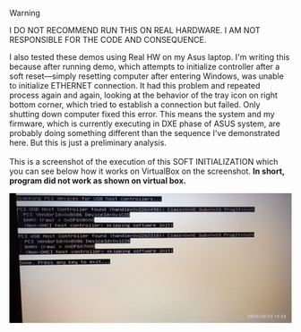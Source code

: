 > [!WARNING]
> I DO NOT RECOMMEND RUN THIS ON REAL HARDWARE. I AM NOT RESPONSIBLE FOR THE CODE AND CONSEQUENCE.

I also tested these demos using Real HW on my Asus laptop. I'm writing this because after running demo, which attempts to initialize controller after a soft reset—simply resetting computer after entering Windows, was unable to initialize ETHERNET connection. It had this problem and repeated process again and again, looking at the behavior of the tray icon on right bottom corner, which tried to establish a connection but failed. Only shutting down computer fixed this error. This means the system and my firmware, which is currently executing in DXE phase of ASUS system, are probably doing something different than the sequence I've demonstrated here. But this is just a preliminary analysis.
<br /><br />
This is a screenshot of the execution of this SOFT INITIALIZATION which you can see below how it works on VirtualBox on the screenshot. <b>In short, program did not work as shown on virtual box.</b>

![dump](https://github.com/KarolDuracz/scratchpad/blob/main/bootloader_x86/tianocore%20EDK2/demo16%20-%20OHCI%20-%20first%20attempt/images/1760276157194.jpg?raw=true)


